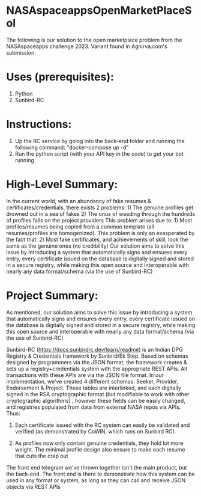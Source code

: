 # NASAspaceappsOpenMarketPlaceSol
The following is our solution to the open marketplace problem from the NASAspaceapps challenge 2023. Variant found in Agnirva.com's submission.

# Uses (prerequisites):
1) Python
2) Sunbird-RC

# Instructions:

1) Up the RC service by going into the back-end folder and running the following command: "docker-compose up -d"
2) Run the python script (with your API key in the code) to get your bot running 

# High-Level Summary:
In the current world, with an abundancy of fake resumes & certificates/credentials, there exists 2 problems: 1) The genuine profiles get drowned out in a sea of fakes 2) The onus of weeding through the hundreds of profiles falls on the project providers This problem arises due to: 1) Most profiles/resumes being copied from a common template (all resumes/profiles are homogenized). This problem is only an exasperated by the fact that: 2) Most fake certificates, and achievements of skill, look the same as the genuine ones (no credibility) Our solution aims to solve this issue by introducing a system that automatically signs and ensures every entry, every certificate issued on the database is digitally signed and stored in a secure registry, while making this open source and interoperable with nearly any data format/schema (via the use of Sunbird-RC)

# Project Summary:
As mentioned, our solution aims to solve this issue by introducing a system that automatically signs and ensures every entry, every certificate issued on the database is digitally signed and stored in a secure registry, while making this open source and interoperable with nearly any data format/schema (via the use of Sunbird-RC)


Sunbird-RC (https://docs.sunbirdrc.dev/learn/readme) is an Indian DPG Registry & Credentials framework by Sunbird/Ek Step. Based on schemas designed by programmers via the JSON format, the framework creates & sets up a registry+credentials system with the appropriate REST APIs. All transactions with these APIs are via the JSON file format. In our implementation, we've created 4 different schemas: Seeker, Provider, Endorsement & Project. These tables are interlinked, and each digitally signed in the RSA cryptographic format (but modifiable to work with other cryptographic algorithms) , however these fields can be easily changed, and registries populated from data from external NASA repos via APIs. Thus:

1) Each certificate issued with the RC system can easily be validated and verified (as demonstrated by CoWIN, which runs on Sunbird RC).

2) As profiles now only contain genuine credentials, they hold lot more weight. The minimal profile design also ensure to make each resume that cuts the crap out


The front end telegram we've thrown together isn't the main product, but the back-end. The front end is there to demonstrate how this system can be used in any format or system, as long as they can call and receive JSON objects via REST APIs
